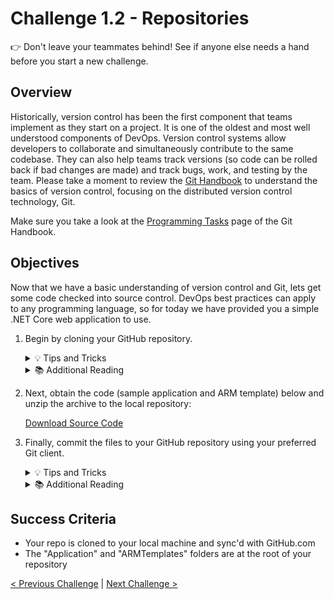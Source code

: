 # Challenge 1.2 - Repositories

👉 Don't leave your teammates behind! See if anyone else needs a hand before you start a new challenge.

## Overview

Historically, version control has been the first component that teams implement as they start on a project. It is one of the oldest and most well understood components of DevOps. Version control systems allow developers to collaborate and simultaneously contribute to the same codebase. They can also help teams track versions (so code can be rolled back if bad changes are made) and track bugs, work, and testing by the team. Please take a moment to review the [Git Handbook](https://www.githandbook.com/) to understand the basics of version control, focusing on the distributed version control technology, Git.

Make sure you take a look at the [Programming Tasks](https://www.githandbook.com/prog.php) page of the Git Handbook.

## Objectives

Now that we have a basic understanding of version control and Git, lets get some code checked into source control. DevOps best practices can apply to any programming language, so for today we have provided you a simple .NET Core web application to use.

1. Begin by cloning your GitHub repository.

    <details>
    <summary>💡 Tips and Tricks</summary>
    <ul>
    <li>You can use the terminal in Visual Studio Code or your preferred terminal app</li>
    <li>By default, when you clone your repository, Git will automatically create a subfolder for your code. Make sure you are in the correct parent directory.</li>
    <br/>
    Cloning a repository:
    <li>To clone a repository via command line: <code>git clone $URL</code> in the directory you want to copy the repository to.</li>
    <li>To get the $URL, go to your repository in github.</li>
    <li>Select "<> Code" which should be a green button.</li>
    <li>In the clone section, click on the copy button to get the url.</li>
    </ul>
    </details>

    <details>
    <summary>📚 Additional Reading</summary>
    To 
    <ul>
    <li>Cloning a repository via the [command line](https://docs.github.com/en/github/creating-cloning-and-archiving-repositories/cloning-a-repository) or [GitHub Desktop](https://docs.github.com/en/desktop/contributing-and-collaborating-using-github-desktop/cloning-a-repository-from-github-to-github-desktop)</li>
    <li> For those using GitHub Desktop, here is documentation on [commiting](https://docs.github.com/en/desktop/contributing-and-collaborating-using-github-desktop/committing-and-reviewing-changes-to-your-project) and [pushing](https://docs.github.com/en/desktop/contributing-and-collaborating-using-github-desktop/pushing-changes-to-github) changes to a repository.</li>
    </ul>
    </details>

2. Next, obtain the code (sample application and ARM template) below and unzip the archive to the local repository:

    [Download Source Code](/2%20-%20DevOps%20with%20GitHub/Resources/Source.zip)

3. Finally, commit the files to your GitHub repository using your preferred Git client.

    <details>
    <summary>💡 Tips and Tricks</summary>
    Committing Files 
    <ul>
    <li>In the command line enter: <code>git add --all</code> - This will add all of the files you just copied to the folder to be be tracked.</li>
    <li>Now we need to commit our changes by typing <code>git commit -am "My first commit"</code></li>
    <li>Finally we need to push to the remote repository in github by doing <code>git push -u</code>. You may see a warning which will provide the full command if this is the first time you are doing this to target the github server.</li>
    </ul>
    </details>

    <details>
    <summary>📚 Additional Reading</summary>
    To 
    <ul>
    <li>If working with the command line, check out these articles on [committing](https://docs.github.com/en/github/committing-changes-to-your-project/creating-and-editing-commits) and [pushing](https://docs.github.com/en/github/using-git/pushing-commits-to-a-remote-repository) changes.</li>
    </ul>
    </details>

## Success Criteria
- Your repo is cloned to your local machine and sync'd with GitHub.com
- The "Application" and "ARMTemplates" folders are at the root of your repository

[< Previous Challenge](../1.1/readme.md) | [Next Challenge >](../1.3/readme.md)

